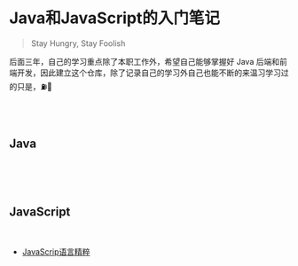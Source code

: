 # Java和JavaScript的入门笔记
> Stay Hungry, Stay Foolish

后面三年，自己的学习重点除了本职工作外，希望自己能够掌握好 Java 后端和前端开发，因此建立这个仓库，除了记录自己的学习外自己也能不断的来温习学习过的只是，⛽️💪

<br>
<br>

## Java
<br>


<br>
<br>

## JavaScript
<br>

* [JavaScrip语言精粹](https://github.com/DMW-wzhw/blog/blob/master/js/JavaScrip语言精粹.md)

<br>
<br>
<br>
